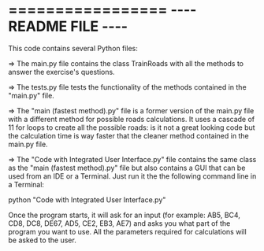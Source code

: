 =================
---- README FILE ----
=================

This code contains several Python files:

=> The main.py file contains the class TrainRoads with all the methods to answer the exercise's questions.

=> The tests.py file tests the functionality of the methods contained in the "main.py" file.


=> The "main (fastest method).py" file is a former version of the main.py file with a different method for possible roads calculations.
It uses a cascade of 11 for loops to create all the possible roads: is it not a great looking code but the calculation time is way faster that the cleaner method contained in the main.py file.

=> The "Code with Integrated User Interface.py" file contains the same class as the "main (fastest method).py" file but also contains a GUI that can be used from an IDE or a Terminal.
Just run it the the following command line in a Terminal:

python "Code with Integrated User Interface.py"

Once the program starts, it will ask for an input (for example: AB5, BC4, CD8, DC8, DE67, AD5, CE2, EB3, AE7) and asks you what part of the program you want to use.
All the parameters required for calculations will be asked to the user.

